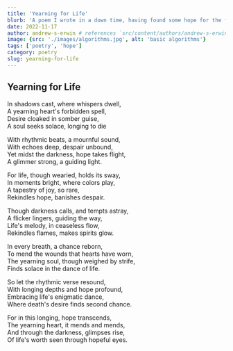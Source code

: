 ```yaml
---
title: 'Yearning for Life'
blurb: 'A poem I wrote in a down time, having found some hope for the future.'
date: 2022-11-17
author: andrew-s-erwin # references `src/content/authors/andrew-s-erwin.json`
image: {src: './images/algorithms.jpg', alt: 'basic algorithms'}
tags: ['poetry', 'hope']
category: poetry
slug: yearning-for-life
---
```


## Yearning for Life

In shadows cast, where whispers dwell,  
A yearning heart's forbidden spell,  
Desire cloaked in somber guise,  
A soul seeks solace, longing to die  

With rhythmic beats, a mournful sound,  
With echoes deep, despair unbound,  
Yet midst the darkness, hope takes flight,  
A glimmer strong, a guiding light.  

For life, though wearied, holds its sway,  
In moments bright, where colors play,  
A tapestry of joy, so rare,  
Rekindles hope, banishes despair.  

Though darkness calls, and tempts astray,  
A flicker lingers, guiding the way,  
Life's melody, in ceaseless flow,  
Rekindles flames, makes spirits glow.  

In every breath, a chance reborn,  
To mend the wounds that hearts have worn,  
The yearning soul, though weighed by strife,  
Finds solace in the dance of life.  

So let the rhythmic verse resound,  
With longing depths and hope profound,  
Embracing life's enigmatic dance,  
Where death's desire finds second chance.  

For in this longing, hope transcends,  
The yearning heart, it mends and mends,  
And through the darkness, glimpses rise,  
Of life's worth seen through hopeful eyes.  
